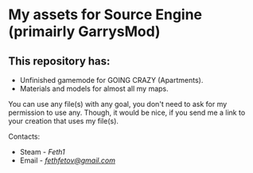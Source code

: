 # My assets for Source Engine (primairly GarrysMod)
## This repository has:
- Unfinished gamemode for GOING CRAZY (Apartments).
- Materials and models for almost all my maps.

You can use any file(s) with any goal, you don't need to ask for my permission to use any. Though, it would be nice, if you send me a link to your creation that uses my file(s).

Contacts:
- Steam - *Feth1*
- Email - *fethfetov@gmail.com*

